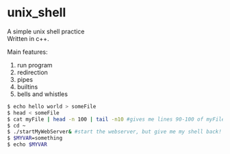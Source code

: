 # unix_shell
A simple unix shell practice  
Written in c++.

Main features:
1. run program
2. redirection
3. pipes
4. builtins
5. bells and whistles

```bash
$ echo hello world > someFile
$ head < someFile
$ cat myFile | head -n 100 | tail -n10 #gives me lines 90-100 of myFile
$ cd ~
$ ./startMyWebServer& #start the webserver, but give me my shell back!
$ $MYVAR=something
$ echo $MYVAR
```